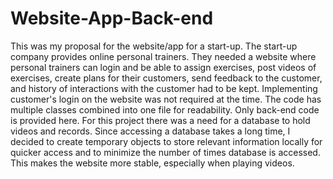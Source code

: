 # Website-App-Back-end
This was my proposal for the website/app for a start-up. The start-up company provides online personal trainers. They needed a website where personal trainers can login and be able to assign exercises, post videos of exercises, create plans for their customers, send feedback to the customer, and history of interactions with the customer had to be kept. Implementing customer's login on the website was not required at the time.
The code has multiple classes combined into one file for readability. Only back-end code is provided here. 
For this project there was a need for a database to hold videos and records. Since accessing a database takes a long time, I decided to create temporary objects to store relevant information locally for quicker access and to minimize the number of times database is accessed. This makes the website more stable, especially when playing videos. 

